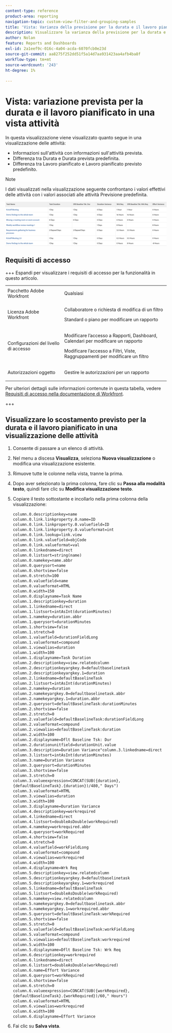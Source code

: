 ```yaml
---
content-type: reference
product-area: reporting
navigation-topic: custom-view-filter-and-grouping-samples
title: 'Vista: Varianza della previsione per la durata e il lavoro pianificato in una vista Attività'
description: Visualizzare la varianza della previsione per la durata e il lavoro pianificato.
author: Nolan
feature: Reports and Dashboards
exl-id: 2a1eef9c-016c-4a04-acda-6070fcb0e23d
source-git-commit: aa8275f252dd51f5a14d7aa931423aa4afb4ba8f
workflow-type: tm+mt
source-wordcount: '243'
ht-degree: 1%

---
```


# Vista: variazione prevista per la durata e il lavoro pianificato in una vista attività

<!--Audited: 11/2024-->

In questa visualizzazione viene visualizzato quanto segue in una visualizzazione delle attività:

* Informazioni sull&#39;attività con informazioni sull&#39;attività prevista.
* Differenza tra Durata e Durata prevista predefinita.
* Differenza tra Lavoro pianificato e Lavoro pianificato previsto predefinito.

>[!NOTE]
>
>I dati visualizzati nella visualizzazione seguente confrontano i valori effettivi delle attività con i valori associati alle attività Previsione predefinita.

![baseline_variance_in_a_task_view.png](assets/baseline-variance-in-a-task-view-350x38.png)

## Requisiti di accesso

+++ Espandi per visualizzare i requisiti di accesso per la funzionalità in questo articolo. 

<table style="table-layout:auto"> 
 <col> 
 <col> 
 <tbody> 
  <tr> 
   <td role="rowheader">Pacchetto Adobe Workfront</td> 
   <td> <p>Qualsiasi</p> </td> 
  </tr> 
  <tr> 
   <td role="rowheader">Licenza Adobe Workfront</td> 
   <td> 
   <p>Collaboratore o richiesta di modifica di un filtro </p>
   <p>Standard o piano per modificare un rapporto</p>
  </tr> 
  <tr> 
   <td role="rowheader">Configurazioni del livello di accesso</td> 
   <td> <p>Modificare l’accesso a Rapporti, Dashboard, Calendari per modificare un rapporto</p> <p>Modificare l’accesso a Filtri, Viste, Raggruppamenti per modificare un filtro</p> </td> 
  </tr> 
  <tr> 
   <td role="rowheader">Autorizzazioni oggetto</td> 
   <td> <p>Gestire le autorizzazioni per un rapporto</p>  </td> 
  </tr> 
 </tbody> 
</table>

Per ulteriori dettagli sulle informazioni contenute in questa tabella, vedere [Requisiti di accesso nella documentazione di Workfront](/help/quicksilver/administration-and-setup/add-users/access-levels-and-object-permissions/access-level-requirements-in-documentation.md).

+++

## Visualizzare lo scostamento previsto per la durata e il lavoro pianificato in una visualizzazione delle attività

1. Consente di passare a un elenco di attività.
1. Nel menu a discesa **Visualizza**, seleziona **Nuova visualizzazione** o modifica una visualizzazione esistente.
1. Rimuove tutte le colonne nella vista, tranne la prima.
1. Dopo aver selezionato la prima colonna, fare clic su **Passa alla modalità testo**, quindi fare clic su **Modifica visualizzazione testo**.
1. Copiare il testo sottostante e incollarlo nella prima colonna della visualizzazione:

   ```
   column.0.descriptionkey=name
   column.0.link.linkproperty.0.name=ID
   column.0.link.linkproperty.0.valuefield=ID
   column.0.link.linkproperty.0.valueformat=int
   column.0.link.lookup=link.view
   column.0.link.valuefield=objCode
   column.0.link.valueformat=val
   column.0.linkedname=direct
   column.0.listsort=string(name)
   column.0.namekey=name.abbr
   column.0.querysort=name
   column.0.shortview=false
   column.0.stretch=100
   column.0.valuefield=name
   column.0.valueformat=HTML
   column.0.width=150
   column.0.displayname=Task Name
   column.1.descriptionkey=duration
   column.1.linkedname=direct
   column.1.listsort=intAsInt(durationMinutes)
   column.1.namekey=duration.abbr
   column.1.querysort=durationMinutes
   column.1.shortview=false
   column.1.stretch=0
   column.1.valuefield=durationFieldLong
   column.1.valueformat=compound
   column.1.viewalias=duration
   column.1.width=100
   column.1.displayname=Task Duration
   column.2.descriptionkey=view.relatedcolumn
   column.2.descriptionkeyargkey.0=defaultbaselinetask
   column.2.descriptionkeyargkey.1=duration
   column.2.linkedname=defaultBaselineTask
   column.2.listsort=intAsInt(durationMinutes)
   column.2.namekey=duration
   column.2.namekeyargkey.0=defaultbaselinetask.abbr
   column.2.namekeyargkey.1=duration.abbr
   column.2.querysort=defaultBaselineTask:durationMinutes
   column.2.shortview=false
   column.2.stretch=0
   column.2.valuefield=defaultBaselineTask:durationFieldLong
   column.2.valueformat=compound
   column.2.viewalias=defaultBaselineTask:duration
   column.2.width=100
   column.2.displayname=Dflt Baseline Tsk: Dur
   column.2.durationunitfield=durationUnit.value
   column.3.description=Duration Variance"column.3.linkedname=direct
   column.3.listsort=intAsInt(durationMinutes)
   column.3.name=Duration Variance
   column.3.querysort=durationMinutes
   column.3.shortview=false
   column.3.stretch=0
   column.3.valueexpression=CONCAT(SUB({duration},{defaultBaselineTask}.{duration})/480," Days")
   column.3.valueformat=HTML
   column.3.viewalias=duration
   column.3.width=100
   column.3.displayname=Duration Variance
   column.4.descriptionkey=workrequired
   column.4.linkedname=direct
   column.4.listsort=doubleAsDouble(workRequired)
   column.4.namekey=workrequired.abbr
   column.4.querysort=workRequired
   column.4.shortview=false
   column.4.stretch=0
   column.4.valuefield=workFieldLong
   column.4.valueformat=compound
   column.4.viewalias=workrequired
   column.4.width=100
   column.4.displayname=Wrk Req
   column.5.descriptionkey=view.relatedcolumn
   column.5.descriptionkeyargkey.0=defaultbaselinetask
   column.5.descriptionkeyargkey.1=workrequired
   column.5.linkedname=defaultBaselineTask
   column.5.listsort=doubleAsDouble(workRequired)
   column.5.namekey=view.relatedcolumn
   column.5.namekeyargkey.0=defaultbaselinetask.abbr
   column.5.namekeyargkey.1=workrequired.abbr
   column.5.querysort=defaultBaselineTask:workRequired
   column.5.shortview=false
   column.5.stretch=0
   column.5.valuefield=defaultBaselineTask:workFieldLong
   column.5.valueformat=compound
   column.5.viewalias=defaultBaselineTask:workrequired
   column.5.width=100
   column.5.displayname=Dflt Baseline Tsk: Wrk Req
   column.6.descriptionkey=workrequired
   column.6.linkedname=direct
   column.6.listsort=doubleAsDouble(workRequired)
   column.6.name=Effort Variance
   column.6.querysort=workRequired
   column.6.shortview=false
   column.6.stretch=0
   column.6.valueexpression=CONCAT(SUB({workRequired},{defaultBaselineTask}.{workRequired})/60," Hours")
   column.6.valueformat=HTML
   column.6.viewalias=workrequired
   column.6.width=100
   column.6.displayname=Effort Variance
   ```

1. Fai clic su **Salva vista**.
